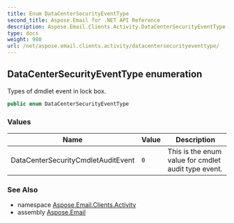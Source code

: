 ```yaml
---
title: Enum DataCenterSecurityEventType
second_title: Aspose.Email for .NET API Reference
description: Aspose.Email.Clients.Activity.DataCenterSecurityEventType enum. Types of dmdlet event in lock box
type: docs
weight: 980
url: /net/aspose.email.clients.activity/datacentersecurityeventtype/
---
```

## DataCenterSecurityEventType enumeration

Types of dmdlet event in lock box.

```csharp
public enum DataCenterSecurityEventType
```

### Values

| Name | Value | Description |
| --- | --- | --- |
| DataCenterSecurityCmdletAuditEvent | `0` | This is the enum value for cmdlet audit type event. |

### See Also

* namespace [Aspose.Email.Clients.Activity](../../aspose.email.clients.activity/)
* assembly [Aspose.Email](../../)



